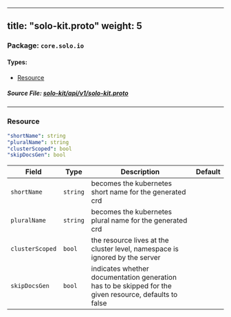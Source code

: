 
---
title: "solo-kit.proto"
weight: 5
---

<!-- Code generated by solo-kit. DO NOT EDIT. -->


### Package: `core.solo.io` 
#### Types:


- [Resource](#resource)
  



##### Source File: [solo-kit/api/v1/solo-kit.proto](https://github.com/solo-io/solo-kit/blob/master/api/v1/solo-kit.proto)





---
### Resource



```yaml
"shortName": string
"pluralName": string
"clusterScoped": bool
"skipDocsGen": bool

```

| Field | Type | Description | Default |
| ----- | ---- | ----------- |----------- | 
| `shortName` | `string` | becomes the kubernetes short name for the generated crd |  |
| `pluralName` | `string` | becomes the kubernetes plural name for the generated crd |  |
| `clusterScoped` | `bool` | the resource lives at the cluster level, namespace is ignored by the server |  |
| `skipDocsGen` | `bool` | indicates whether documentation generation has to be skipped for the given resource, defaults to false |  |





<!-- Start of HubSpot Embed Code -->
<script type="text/javascript" id="hs-script-loader" async defer src="//js.hs-scripts.com/5130874.js"></script>
<!-- End of HubSpot Embed Code -->
